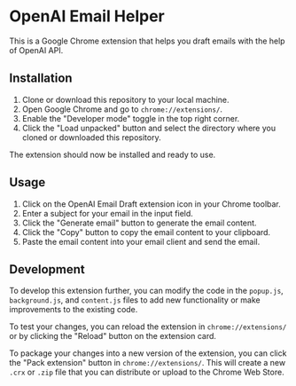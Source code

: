 # OpenAI Email Helper

This is a Google Chrome extension that helps you draft emails with the help of OpenAI API.

## Installation

1. Clone or download this repository to your local machine.
2. Open Google Chrome and go to `chrome://extensions/`.
3. Enable the "Developer mode" toggle in the top right corner.
4. Click the "Load unpacked" button and select the directory where you cloned or downloaded this repository.

The extension should now be installed and ready to use.

## Usage

1. Click on the OpenAI Email Draft extension icon in your Chrome toolbar.
2. Enter a subject for your email in the input field.
3. Click the "Generate email" button to generate the email content.
4. Click the "Copy" button to copy the email content to your clipboard.
5. Paste the email content into your email client and send the email.

## Development

To develop this extension further, you can modify the code in the `popup.js`, `background.js`, and `content.js` files to add new functionality or make improvements to the existing code.

To test your changes, you can reload the extension in `chrome://extensions/` or by clicking the "Reload" button on the extension card.

To package your changes into a new version of the extension, you can click the "Pack extension" button in `chrome://extensions/`. This will create a new `.crx` or `.zip` file that you can distribute or upload to the Chrome Web Store.

